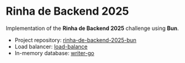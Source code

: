 # Rinha de Backend 2025

Implementation of the **Rinha de Backend 2025** challenge using **Bun**.

- Project repository: [rinha-de-backend-2025-bun](https://github.com/4emcos/rinha-de-backend-2025-bun)  
- Load balancer: [load-balance](https://github.com/4emcos/load-balance)  
- In-memory database: [writer-go](https://github.com/4emcos/writer-go)  
